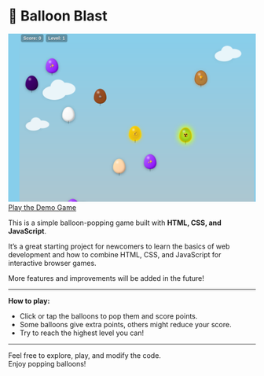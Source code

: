# 🎈 Balloon Blast

![Game Screenshot](assets/screenshots/screen1.png)
[Play the Demo Game](https://popbaloon.web.app/)

This is a simple balloon-popping game built with **HTML, CSS, and JavaScript**.

It’s a great starting project for newcomers to learn the basics of web development and how to combine HTML, CSS, and JavaScript for interactive browser games.

More features and improvements will be added in the future!

---

**How to play:**
- Click or tap the balloons to pop them and score points.
- Some balloons give extra points, others might reduce your score.
- Try to reach the highest level you can!

---

Feel free to explore, play, and modify the code.  
Enjoy popping balloons!
